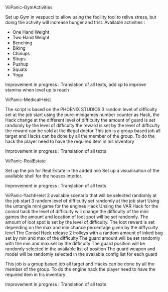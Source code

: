 ViiPanic-GymActivities

Set up Gym in vespucci to allow using the facility tool to relive stress, but doing the activity will increase hunger and trist.
Available activities : 
  - One Hand Weight
  - Two Hand Weight
  - Benching
  - Biking
  - Chinups
  - Situps
  - Pushup
  - Squats
  - Yoga

Improvement in progress : Translation of all texts, add xp to improve stamina when level up is reach


ViiPanic-MedicalHeist

The script is based on the PHOENIX STUDIOS
3 random level of difficulty set at the job start
using the pure-minigames number counter as Hack, the Hack change at the different level of difficulty
the amount of guard is set randomly by the level of difficulty
the reward is set by the level of difficulty 
the reward can be sold at the illegal doctor
This job is a group based job all target and Hacks can be done by all the member of the group. 
To do the hack the player need to have the required item in his inventory

Improvement in progress : Translation of all texts

ViiPanic-RealEstate

Set up the job for Real Estate in the added mlo
Set up a visualisation of the available shell for the houses interior.

Improvement in progress : Translation of all texts

ViiPanic-YachtHeist
2 available scenario that will be selected randomly at the job start
3 random level of difficulty set randomly at the job start
Using the untangle mini game for the engines Hack
Unsing the VAR Hack for the consol hack 
the level of difficulty will change the difficulty of the mini games 
the amount and location of loot spot will be set randomly. 
The amount of loot spot is set by the level of difficulty. 
The loot reward is set depending on the max and min chance percentage given by the diffyculty level
The Consol Hack release 2 trolleys with a random amount of inked bag set by min and max of the difficulty
The guard amount will be set randomly with the min and max set by the difficulty
The guard position will be randomly selected in the available list of position
The guard weapon and model will be randomly selected in the available config list for each guard

This job is a group based job all target and Hacks can be done by all the member of the group. 
To do the engine hack the player need to have the required item in his inventory 

Improvement in progress : Translation of all texts


